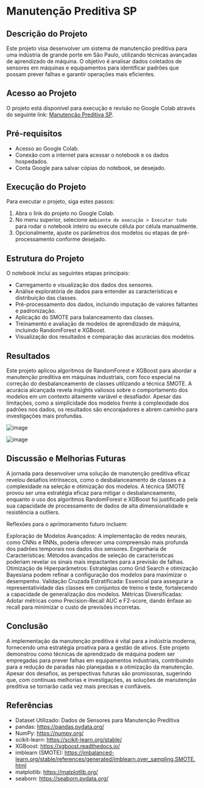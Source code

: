# Manutenção Preditiva SP

## Descrição do Projeto
Este projeto visa desenvolver um sistema de manutenção preditiva para uma indústria de grande porte em São Paulo, utilizando técnicas avançadas de aprendizado de máquina. O objetivo é analisar dados coletados de sensores em máquinas e equipamentos para identificar padrões que possam prever falhas e garantir operações mais eficientes.

## Acesso ao Projeto
O projeto está disponível para execução e revisão no Google Colab através do seguinte link: [Manutenção Preditiva SP](https://colab.research.google.com/drive/12lJStyRKGnek61UaBCsd73qCxNtkBXi6?usp=sharing).

## Pré-requisitos
- Acesso ao Google Colab.
- Conexão com a internet para acessar o notebook e os dados hospedados.
- Conta Google para salvar cópias do notebook, se desejado.

## Execução do Projeto
Para executar o projeto, siga estes passos:
1. Abra o link do projeto no Google Colab.
2. No menu superior, selecione `Ambiente de execução > Executar tudo` para rodar o notebook inteiro ou execute célula por célula manualmente.
3. Opcionalmente, ajuste os parâmetros dos modelos ou etapas de pré-processamento conforme desejado.

## Estrutura do Projeto
O notebook inclui as seguintes etapas principais:
- Carregamento e visualização dos dados dos sensores.
- Análise exploratória de dados para entender as características e distribuição das classes.
- Pré-processamento dos dados, incluindo imputação de valores faltantes e padronização.
- Aplicação do SMOTE para balanceamento das classes.
- Treinamento e avaliação de modelos de aprendizado de máquina, incluindo RandomForest e XGBoost.
- Visualização dos resultados e comparação das acurácias dos modelos.

## Resultados
Este projeto aplicou algoritmos de RandomForest e XGBoost para abordar a manutenção preditiva em máquinas industriais, com foco especial na correção do desbalanceamento de classes utilizando a técnica SMOTE. A acurácia alcançada revela insights valiosos sobre o comportamento dos modelos em um contexto altamente variável e desafiador. Apesar das limitações, como a simplicidade dos modelos frente à complexidade dos padrões nos dados, os resultados são encorajadores e abrem caminho para investigações mais profundas.

![image](https://github.com/gultes2023/Manutencao-Preditiva-SP-0-77/assets/131166618/ee027c7c-4cda-45bc-92fb-0caf44cfc500)

![image](https://github.com/gultes2023/Manutencao-Preditiva-SP-0-77/assets/131166618/f61769bb-a88d-4aca-889e-a70079745676)

## Discussão e Melhorias Futuras
A jornada para desenvolver uma solução de manutenção preditiva eficaz revelou desafios intrínsecos, como o desbalanceamento de classes e a complexidade na seleção e otimização dos modelos. A técnica SMOTE provou ser uma estratégia eficaz para mitigar o desbalanceamento, enquanto o uso dos algoritmos RandomForest e XGBoost foi justificado pela sua capacidade de processamento de dados de alta dimensionalidade e resistência a outliers.

Reflexões para o aprimoramento futuro incluem:

Exploração de Modelos Avançados: A implementação de redes neurais, como CNNs e RNNs, poderia oferecer uma compreensão mais profunda dos padrões temporais nos dados dos sensores.
Engenharia de Características: Métodos avançados de seleção de características poderiam revelar os sinais mais impactantes para a previsão de falhas.
Otimização de Hiperparâmetros: Estratégias como Grid Search e otimização Bayesiana podem refinar a configuração dos modelos para maximizar o desempenho.
Validação Cruzada Estratificada: Essencial para assegurar a representatividade das classes em conjuntos de treino e teste, fortalecendo a capacidade de generalização dos modelos.
Métricas Diversificadas: Adotar métricas como Precision-Recall AUC e F2-score, dando ênfase ao recall para minimizar o custo de previsões incorretas.

## Conclusão
A implementação da manutenção preditiva é vital para a indústria moderna, fornecendo uma estratégia proativa para a gestão de ativos. Este projeto demonstrou como técnicas de aprendizado de máquina podem ser empregadas para prever falhas em equipamentos industriais, contribuindo para a redução de paradas não planejadas e a otimização da manutenção. Apesar dos desafios, as perspectivas futuras são promissoras, sugerindo que, com contínuas melhorias e investigações, as soluções de manutenção preditiva se tornarão cada vez mais precisas e confiáveis.

## Referências
- Dataset Utilizado: Dados de Sensores para Manutenção Preditiva
- pandas: https://pandas.pydata.org/
- NumPy: https://numpy.org/
- scikit-learn: https://scikit-learn.org/stable/
- XGBoost: https://xgboost.readthedocs.io/
- imblearn (SMOTE): https://imbalanced-learn.org/stable/references/generated/imblearn.over_sampling.SMOTE.html
- matplotlib: https://matplotlib.org/
- seaborn: https://seaborn.pydata.org/

